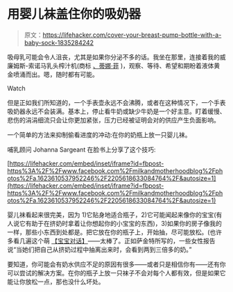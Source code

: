 # 用婴儿袜盖住你的吸奶器

> 原文：<https://lifehacker.com/cover-your-breast-pump-bottle-with-a-baby-sock-1835284242>

吸母乳可能会令人沮丧，尤其是如果你分泌不多的话。我坐在那里，连接着我的威廉姆斯-索诺马乳头榨汁机(商标 [、蒂娜·菲](https://www.amazon.com/Bossypants-Tina-Fey/dp/0316056898?asc_campaign=InlineText&asc_refurl=https://lifehacker.com/cover-your-breast-pump-bottle-with-a-baby-sock-1835284242&asc_source=&tag=kinjalifehackerlink-20) )，观察、等待、希望和期盼着液体黄金喷涌而出。嗯，随时都有可能。

Watch

但是正如我们所知道的，一个手表壶永远不会沸腾，或者在这种情况下，一个手表吸奶器永远不会装满。基本上，停止看牛奶或缺少牛奶是一个好主意。盯着缓慢、悲伤的涓涓细流只会让你更加紧张，压力已经被证明会对的供应产生负面影响。

一个简单的方法来抑制偷看进度的冲动:在你的奶瓶上放一只婴儿袜。

哺乳顾问 Johanna Sargeant 在脸书上分享了这个技巧:

 [https://lifehacker.com/embed/inset/iframe?id=fbpost-https%3A%2F%2Fwww.facebook.com%2Fmilkandmotherhoodblog%2Fphotos%2Fa.1623610537952246%2F2205618633084764%2F&autosize=1](https://lifehacker.com/embed/inset/iframe?id=fbpost-https%3A%2F%2Fwww.facebook.com%2Fmilkandmotherhoodblog%2Fphotos%2Fa.1623610537952246%2F2205618633084764%2F&autosize=1) 

婴儿袜看起来很完美，因为 1)它贴身地适合瓶子，2)它可能闻起来像你的宝宝(有人说它有助于在挤奶时拿着让你想起你的小宝宝的东西)，3)如果你的房子像我的一样，那些小东西到处都是。把它放在你的瓶子上，开始抽，尽可能放松。(也许多看几遍这个萌 [【宝宝对话】](https://www.facebook.com/NikiSpryor/videos/10101574620232282/)——太棒了。正如萨金特所写的，一些女性报告说“当她们把自己从挤奶过程中抽离出来时，会看到两到三倍多的奶。”

要知道，你可能会有奶水供应不足的原因有很多——或者只是相信你有——还有你可以尝试的解决方案。在你的瓶子上放一只袜子不会对每个人都有效，但是如果它能让你放松一点，那也没什么坏处。
